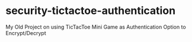 # security-tictactoe-authentication
My Old Project on using TicTacToe Mini Game as Authentication Option to Encrypt/Decrypt
